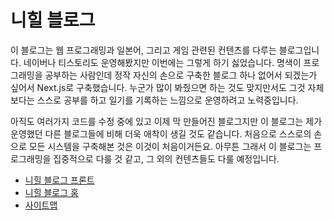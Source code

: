 # 니힐 블로그
이 블로그는 웹 프로그래밍과 일본어, 그리고 게임 관련된 컨텐츠를 다루는 블로그입니다. 네이버나 티스토리도 운영해봤지만 이번에는 그렇게 하기 싫었습니다. 명색이 프로그래밍을 공부하는 사람인데 정작 자신의 손으로 구축한 블로그 하나 없어서 되겠는가 싶어서 Next.js로 구축했습니다. 누군가 많이 봐줬으면 하는 것도 맞지만서도 그것 자체보다는 스스로 공부를 하고 일기를 기록하는 느낌으로 운영하려고 노력중입니다.

아직도 여러가지 코드를 수정 중에 있고 이제 막 만들어진 블로그지만 이 블로그는 제가 운영했던 다른 블로그들에 비해 더욱 애착이 생길 것도 같습니다. 처음으로 스스로의 손으로 모든 시스템을 구축해본 것은 이것이 처음이거든요. 아무튼 그래서 이 블로그는 프로그래밍을 집중적으로 다룰 것 같고, 그 외의 컨텐츠들도 다룰 예정입니다.

* [니힐 블로그 프론트](https://nihilblog.github.io)
* [니힐 블로그 홈](https://nihilblog.github.io/blog)
* [사이트맵](https://nihilblog.github.io/sitemap.xml)
